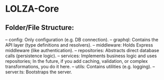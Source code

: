 # LOLZA-Core

## Folder/File Structure:
– config: Only configuration (e.g. DB connection).
– graphql: Contains the API layer (type definitions and resolvers).
– middleware: Holds Express middleware (like authentication).
– repositories: Abstracts direct database calls (persistence logic).
– services: Implements business logic and uses repositories; In the future, if you add caching, validation, or complex transformations, you do it here.
– utils: Contains utilities (e.g. logging).
– server.ts: Bootstraps the server.